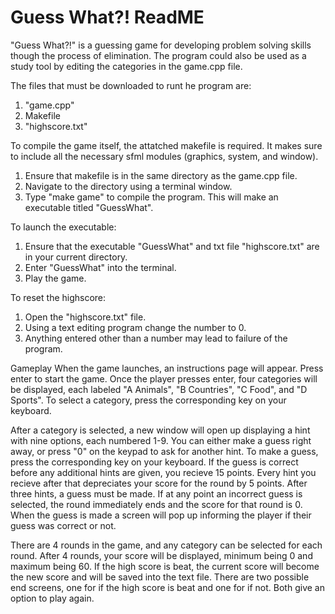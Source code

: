# Guess What?! ReadME

"Guess What?!" is a guessing game for developing problem solving skills though the process of elimination. The program could also be used as a study tool by editing the categories in the game.cpp file. 

The files that must be downloaded to runt he program are:
1) "game.cpp"
2) Makefile
3) "highscore.txt"

To compile the game itself, the attatched makefile is required. It makes sure to include all the necessary sfml modules (graphics, system, and window).
1) Ensure that makefile is in the same directory as the game.cpp file.
2) Navigate to the directory using a terminal window.
3) Type "make game" to compile the program. This will make an executable titled "GuessWhat".

To launch the executable:
1) Ensure that the executable "GuessWhat" and txt file "highscore.txt" are in your current directory.
2) Enter "GuessWhat" into the terminal.
3) Play the game.

To reset the highscore:
1) Open the "highscore.txt" file.
2) Using a text editing program change the number to 0.
3) Anything entered other than a number may lead to failure of the program.


Gameplay
When the game launches, an instructions page will appear. Press enter to start the game.
Once the player presses enter, four categories will be displayed, each labeled "A Animals", "B Countries", "C Food", and "D Sports".
To select a category, press the corresponding key on your keyboard.

After a category is selected, a new window will open up displaying a hint with nine options, each numbered 1-9.
You can either make a guess right away, or press "0" on the keypad to ask for another hint.
To make a guess, press the corresponding key on your keyboard.
If the guess is correct before any additional hints are given, you recieve 15 points.
Every hint you recieve after that depreciates your score for the round by 5 points.
After three hints, a guess must be made.
If at any point an incorrect guess is selected, the round immediately ends and the score for that round is 0.
When the guess is made a screen will pop up informing the player if their guess was correct or not. 

There are 4 rounds in the game, and any category can be selected for each round.
After 4 rounds, your score will be displayed, minimum being 0 and maximum being 60.
If the high score is beat, the current score will become the new score and will be saved into the text file. There are two possible end screens, one for if the high score is beat and one for if not. Both give an option to play again. 
